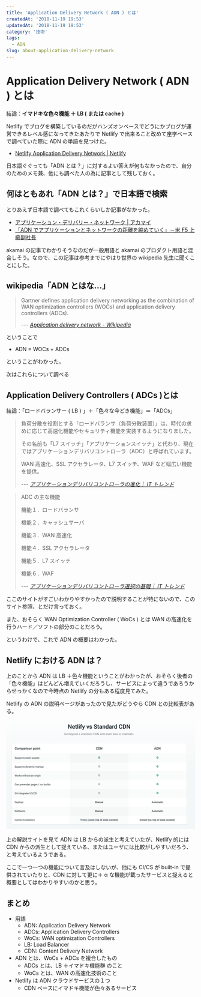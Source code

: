 ```yaml
---
title: 'Application Delivery Network ( ADN ) とは'
createdAt: '2018-11-19 19:53'
updatedAt: '2018-11-19 19:53'
category: '技術'
tags:
  - ADN
slug: about-application-delivery-network
---
```


# Application Delivery Network ( ADN ) とは

結論：**イマドキな色々機能 ＋ LB ( または cache )**

Netlify でブログを構築しているのだがハンズオンベースでどうにかブログが運営できるレベル感になってきたあたりで Netlify で出来ること改めて座学ベースで調べていた際に ADN の単語を見つけた。

- [Netlify Application Delivery Network | Netlify](https://www.netlify.com/features/adn/)

日本語ぐぐっても「ADN とは？」に対するよい答えが何もなかったので、自分のためのメモ兼、他にも調べた人の為に記事として残しておく。

## 何はともあれ「ADN とは？」で日本語で検索

とりあえず日本語で調べてもこれくらいしか記事がなかった。

- [アプリケーション・デリバリー・ネットワーク | アカマイ](https://www.akamai.com/jp/ja/resources/application-delivery-network.jsp)
- [「ADN でアプリケーションとネットワークの距離を縮めていく」－米 F5 上級副社長](https://cloud.watch.impress.co.jp/epw/cda/topic/2007/12/07/11808.html)

akamai の記事でわかりそうなのだが一般用語と akamai のプロダクト用語と混合しそう。なので、この記事は参考までにやはり世界の wikipedia 先生に聞くことにした。

## wikipedia「ADN とはな...」

> Gartner defines application delivery networking as the combination of WAN optimization controllers (WOCs) and application delivery controllers (ADCs).
>
> --- <cite>[Application delivery network - Wikipedia](https://en.wikipedia.org/wiki/Application_delivery_network)</cite>

ということで

- ADN = WOCs + ADCs

ということがわかった。

次はこれらについて調べる

## Application Delivery Controllers ( ADCs )とは

結論：「ロードバランサー ( LB ) 」＋「色々な今どき機能」＝「ADCs」

> 負荷分散を役割とする「ロードバランサ（負荷分散装置）」は、時代の求めに応じて高速化機能やセキュリティ機能を実装するようになりました。
>
> その名前も「L7 スイッチ」「アプリケーションスイッチ」と代わり、現在ではアプリケーションデリバリコントローラ（ADC）と呼ばれています。
>
> WAN 高速化、SSL アクセラレータ、L7 スイッチ、WAF など幅広い機能を提供。
>
> --- <cite>[アプリケーションデリバリコントローラの進化｜ IT トレンド](https://it-trend.jp/adc/article/explain)</cite>

> ADC の主な機能
>
> 機能１．ロードバランサ
>
> 機能２．キャッシュサーバ
>
> 機能３．WAN 高速化
>
> 機能４．SSL アクセラレータ
>
> 機能５．L7 スイッチ
>
> 機能６．WAF
>
> --- <cite>[アプリケーションデリバリコントローラ選択の基礎｜ IT トレンド](https://it-trend.jp/adc/article/choice)</cite>

ここのサイトがすごいわかりやすかったので説明することが特にないので、このサイト参照、とだけ言っておく。

また、おそらく WAN Optimization Controller ( WoCs ) とは WAN の高速化を行うハード／ソフトの部分のことだろう。

というわけで、これで ADN の概要はわかった。

## Netlify における ADN は？

上のことから ADN は LB ＋色々機能ということがわかったが、おそらく後者の「色々機能」はどんどん増えていくだろうし、サービスによって違うであろうからせっかくなので今時点の Netlify の分もある程度見てみた。

Netlify の ADN の説明ページがあったので見たがどうやら CDN との比較表がある。

![Netlify vs Standard CDN](./1.png)

上の解説サイトを見て ADN は LB からの派生と考えていたが、Netlify 的には CDN からの派生として捉えている、またはユーザには比較がしやすいだろう、と考えているようである。

ここで一つ一つの機能について言及はしないが、他にも CI/CS が built-in で提供されていたりと、CDN に対して更に＋ α な機能が載ったサービスと捉えると概要としてはわかりやすいのかと思う。

## まとめ

- 用語
  - ADN: Application Delivery Network
  - ADCs: Application Delivery Controllers
  - WoCs: WAN optimization Controllers
  - LB: Load Balancer
  - CDN: Content Delivery Network
- ADN とは、WoCs + ADCs を複合したもの
  - ADCs とは、LB ＋イマドキ機能群 のこと
  - WoCs とは、WAN の高速化技術のこと
- Netlify は ADN クラウドサービスの１つ
  - CDN ベースにイマドキ機能が色々あるサービス
